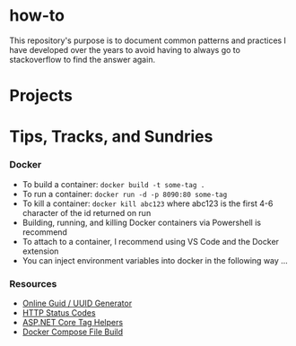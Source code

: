 # how-to
This repository's purpose is to document common patterns and practices I have developed over the years to avoid having to always go to stackoverflow to find the answer again.

# Projects

# Tips, Tracks, and Sundries

### Docker
- To build a container: `docker build -t some-tag .`
- To run a container: `docker run -d -p 8090:80 some-tag`
- To kill a container: `docker kill abc123` where abc123 is the first 4-6 character of the id returned on run
- Building, running, and killing Docker containers via Powershell is recommend
- To attach to a container, I recommend using VS Code and the Docker extension
- You can inject environment variables into docker in the following way ...

### Resources
- [Online Guid / UUID Generator](https://guidgenerator.com/online-guid-generator.aspx)
- [HTTP Status Codes](https://developer.mozilla.org/en-US/docs/Web/HTTP/Status)
- [ASP.NET Core Tag Helpers](https://learn.microsoft.com/en-us/aspnet/core/mvc/views/tag-helpers/built-in/?view=aspnetcore-7.0)
- [Docker Compose File Build](https://docs.docker.com/compose/compose-file/build/)